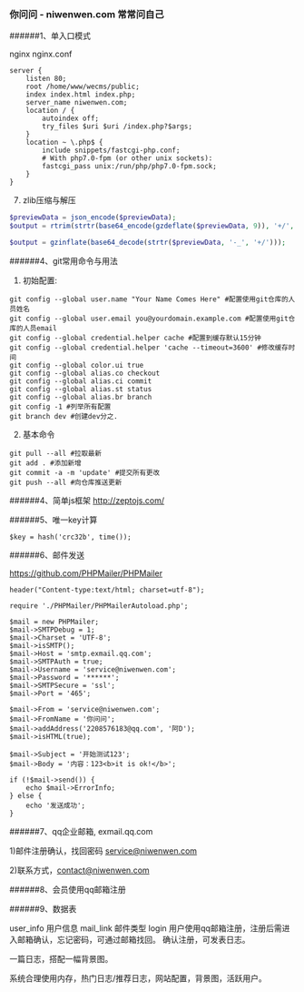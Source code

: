 ### 你问问 - niwenwen.com 常常问自己

######1、单入口模式

nginx nginx.conf
```
server {
    listen 80;
    root /home/www/wecms/public;
    index index.html index.php;
    server_name niwenwen.com;
    location / {
        autoindex off;
        try_files $uri $uri /index.php?$args;
    }
    location ~ \.php$ {
        include snippets/fastcgi-php.conf;
        # With php7.0-fpm (or other unix sockets):
        fastcgi_pass unix:/run/php/php7.0-fpm.sock;
    }
}
```
7) zlib压缩与解压

```php
$previewData = json_encode($previewData);
$output = rtrim(strtr(base64_encode(gzdeflate($previewData, 9)), '+/', '-_'), '=');

$output = gzinflate(base64_decode(strtr($previewData, '-_', '+/')));
```

######4、git常用命令与用法
1) 初始配置:

```
git config --global user.name "Your Name Comes Here" #配置使用git仓库的人员姓名
git config --global user.email you@yourdomain.example.com #配置使用git仓库的人员email
git config --global credential.helper cache #配置到缓存默认15分钟
git config --global credential.helper 'cache --timeout=3600' #修改缓存时间
git config --global color.ui true  
git config --global alias.co checkout  
git config --global alias.ci commit  
git config --global alias.st status  
git config --global alias.br branch  
git config -1 #列举所有配置
git branch dev #创建dev分之.
```

2) 基本命令

```
git pull --all #拉取最新
git add . #添加新增
git commit -a -m 'update' #提交所有更改
git push --all #向仓库推送更新
```

######4、简单js框架
http://zeptojs.com/

######5、唯一key计算

```
$key = hash('crc32b', time());
```

######6、邮件发送

https://github.com/PHPMailer/PHPMailer

```
header("Content-type:text/html; charset=utf-8");

require './PHPMailer/PHPMailerAutoload.php';

$mail = new PHPMailer;
$mail->SMTPDebug = 1;
$mail->Charset = 'UTF-8';
$mail->isSMTP();
$mail->Host = 'smtp.exmail.qq.com';
$mail->SMTPAuth = true;
$mail->Username = 'service@niwenwen.com';
$mail->Password = '******';
$mail->SMTPSecure = 'ssl';
$mail->Port = '465';

$mail->From = 'service@niwenwen.com';
$mail->FromName = '你问问';
$mail->addAddress('2208576183@qq.com', '阿D');
$mail->isHTML(true);

$mail->Subject = '开始测试123';
$mail->Body = '内容：123<b>it is ok!</b>';

if (!$mail->send()) {
    echo $mail->ErrorInfo;
} else {
    echo '发送成功';
}
```

######7、qq企业邮箱, exmail.qq.com

1)邮件注册确认，找回密码 service@niwenwen.com

2)联系方式，contact@niwenwen.com
         

######8、会员使用qq邮箱注册


######9、数据表

user_info 用户信息
mail_link 邮件类型
login
用户使用qq邮箱注册，注册后需进入邮箱确认，忘记密码，可通过邮箱找回。
确认注册，可发表日志。

一篇日志，搭配一幅背景图。

系统合理使用内存，热门日志/推荐日志，网站配置，背景图，活跃用户。
